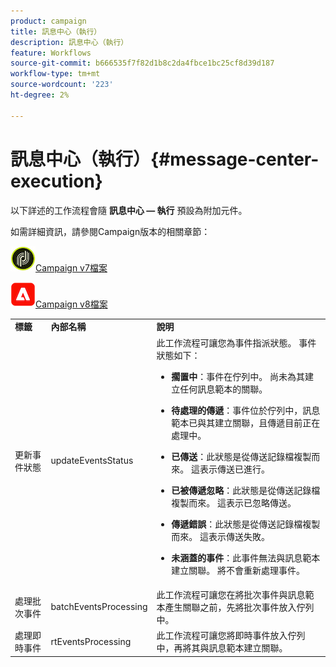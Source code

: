 ```yaml
---
product: campaign
title: 訊息中心（執行）
description: 訊息中心（執行）
feature: Workflows
source-git-commit: b666535f7f82d1b8c2da4fbce1bc25cf8d39d187
workflow-type: tm+mt
source-wordcount: '223'
ht-degree: 2%

---
```



# 訊息中心（執行）{#message-center-execution}



以下詳述的工作流程會隨 **訊息中心 — 執行** 預設為附加元件。

如需詳細資訊，請參閱Campaign版本的相關章節：

![](assets/do-not-localize/v7.jpeg)[Campaign v7檔案](../../message-center/using/about-transactional-messaging.md)

![](assets/do-not-localize/v8.png)[Campaign v8檔案](https://experienceleague.adobe.com/docs/campaign/campaign-v8/send/transactional.html)

<table> 
 <tbody> 
  <tr> 
   <td> <strong>標籤</strong><br /> </td> 
   <td> <strong>內部名稱</strong><br /> </td> 
   <td> <strong>說明</strong><br /> </td> 
  </tr> 
  <tr> 
   <td> <span class="uicontrol">更新事件狀態</span> <br /> </td> 
   <td> <span class="uicontrol">updateEventsStatus</span> <br /> </td> 
   <td> 此工作流程可讓您為事件指派狀態。 事件狀態如下：<br /> 
    <ul> 
     <li> <p><strong>擱置中</strong>：事件在佇列中。 尚未為其建立任何訊息範本的關聯。</p> </li> 
     <li> <p><strong>待處理的傳遞</strong>：事件位於佇列中，訊息範本已與其建立關聯，且傳遞目前正在處理中。</p> </li> 
     <li> <p><strong>已傳送</strong>：此狀態是從傳送記錄檔複製而來。 這表示傳送已進行。</p> </li> 
     <li> <p><strong>已被傳遞忽略</strong>：此狀態是從傳送記錄檔複製而來。 這表示已忽略傳送。</p> </li> 
     <li> <p><strong>傳遞錯誤</strong>：此狀態是從傳送記錄檔複製而來。 這表示傳送失敗。</p> </li> 
     <li> <p><strong>未涵蓋的事件</strong>：此事件無法與訊息範本建立關聯。 將不會重新處理事件。</p> </li> 
    </ul> </td> 
  </tr> 
  <tr> 
   <td> <span class="uicontrol">處理批次事件</span> <br /> </td> 
   <td> <span class="uicontrol">batchEventsProcessing</span> <br /> </td> 
   <td> 此工作流程可讓您在將批次事件與訊息範本產生關聯之前，先將批次事件放入佇列中。 <br /> </td> 
  </tr> 
  <tr> 
   <td> <span class="uicontrol">處理即時事件</span> <br /> </td> 
   <td> <span class="uicontrol">rtEventsProcessing</span> <br /> </td> 
   <td> 此工作流程可讓您將即時事件放入佇列中，再將其與訊息範本建立關聯。 <br /> </td> 
  </tr> 
 </tbody> 
</table>

